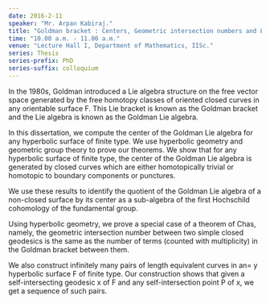 ```yaml
---
date: 2016-2-11
speaker: "Mr. Arpan Kabiraj."
title: "Goldman bracket : Centers, Geometric intersection numbers and Length equivalent curves."
time: "10.00 a.m. - 11.00 a.m."
venue: "Lecture Hall I, Department of Mathematics, IISc."
series: Thesis
series-prefix: PhD
series-suffix: colloquium
---
```

In the 1980s, Goldman introduced a Lie algebra structure on the free
vector space generated by the free homotopy classes of oriented closed
curves in any orientable surface F. This Lie bracket is known as the
Goldman bracket and the Lie algebra is known as the Goldman Lie algebra.

In this dissertation, we compute the center of the Goldman Lie algebra for
any hyperbolic surface of finite type. We use hyperbolic geometry and
geometric group theory to prove our theorems. We show that for any
hyperbolic surface of finite type, the center of the Goldman Lie algebra
is generated by  closed curves which are either homotopically trivial or
homotopic to boundary components or punctures.

We use these results to identify the quotient of the Goldman Lie algebra
of a non-closed surface by its center as a sub-algebra of the first
Hochschild cohomology of the fundamental group.

Using hyperbolic geometry, we prove a special case of a theorem of Chas,
namely, the geometric intersection number between two simple closed
geodesics is the same as the number of terms (counted with multiplicity)
in the Goldman bracket between them.

We also construct infinitely many pairs of length equivalent curves in an=
y
hyperbolic surface F of finite type. Our construction shows that given a
self-intersecting geodesic x of F and any self-intersection point P of x,
we get a sequence of such pairs.
